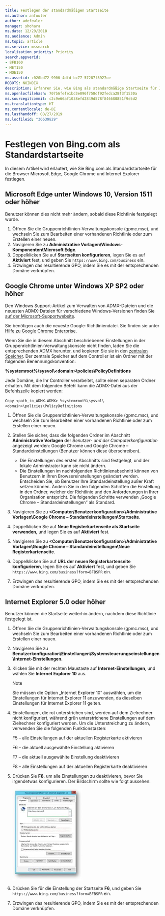 ```yaml
---
title: Festlegen der standardmäßigen Startseite
ms.author: anfowler
author: adefowler
manager: shohara
ms.date: 12/20/2018
ms.audience: Admin
ms.topic: article
ms.service: mssearch
localization_priority: Priority
search.appverid:
- BFB160
- MET150
- MOE150
ms.assetid: c020bd72-9906-4dfd-bc77-57287f5927ce
ROBOTS: NOINDEX
description: Erfahren Sie, wie Bing als standardmäßige Startseite für Ihr Unternehmen mit Microsoft Search festlegen.
ms.openlocfilehash: 707b6fefe1bd3e096f758df92fedca28f3f1530a
ms.sourcegitcommit: c2c9e66af1038efd2849d578f846680851f9e5d2
ms.translationtype: HT
ms.contentlocale: de-DE
ms.lasthandoff: 08/27/2019
ms.locfileid: "36639829"
---
```

# <a name="make-bingcom-the-default-home-page"></a>Festlegen von Bing.com als Standardstartseite

In diesem Artikel wird erläutert, wie Sie Bing.com als Standardstartseite für die Browser Microsoft Edge, Google Chrome und Internet Explorer festlegen. 
  
 
## <a name="microsoft-edge-on-windows-10-version-1511-or-later"></a>Microsoft Edge unter Windows 10, Version 1511 oder höher

Benutzer können dies nicht mehr ändern, sobald diese Richtlinie festgelegt wurde. 

1. Öffnen Sie die Gruppenrichtlinien-Verwaltungskonsole (gpmc.msc), und wechseln Sie zum Bearbeiten einer vorhandenen Richtlinie oder zum Erstellen einer neuen. 
1. Navigieren Sie zu **Administrative Vorlagen\Windows-Komponenten\Microsoft Edge**.    
1. Doppelklicken Sie auf **Startseiten konfigurieren**, legen Sie es auf **Aktiviert** fest, und geben Sie `https://www.bing.com/business` ein.
1.  Erzwingen das resultierende GPO, indem Sie es mit der entsprechenden Domäne verknüpfen.

  
## <a name="google-chrome-on-windows-xp-sp2-or-later"></a>Google Chrome unter Windows XP SP2 oder höher


Den Windows Support-Artikel zum Verwalten von ADMX-Dateien und die neuesten ADMX-Dateien für verschiedene Windows-Versionen finden Sie [auf der Microsoft-Supportwebsite](https://support.microsoft.com/de-DE/help/3087759/how-to-create-and-manage-the-central-store-for-group-policy-administra).

Sie benötigen auch die neueste Google-Richtliniendatei. Sie finden sie unter [Hilfe zu Google Chrome Enterprise](https://support.google.com/chrome/a/answer/187202).
  
Wenn Sie die in diesem Abschnitt beschriebenen Einstellungen in der Gruppenrichtlinien-Verwaltungskonsole nicht finden, laden Sie die entsprechenden ADMX herunter, und kopieren Sie sie in den [zentralen Speicher](https://docs.microsoft.com/de-DE/previous-versions/windows/it-pro/windows-vista/cc748955%28v%3dws.10%29). Der zentrale Speicher auf dem Controller ist ein Ordner mit der folgenden Benennungskonvention:
  
 **%systemroot%\sysvol\\<domain\>\policies\PolicyDefinitions**
  
Jede Domäne, die Ihr Controller verarbeitet, sollte einen separaten Ordner erhalten. Mit dem folgenden Befehl kann die ADMX-Datei aus der Befehlszeile kopiert werden:
  
 `Copy <path_to_ADMX.ADMX> %systemroot%\sysvol\<domain>\policies\PolicyDefinitions`
  
1. Öffnen Sie die Gruppenrichtlinien-Verwaltungskonsole (gpmc.msc), und wechseln Sie zum Bearbeiten einer vorhandenen Richtlinie oder zum Erstellen einer neuen.
1. Stellen Sie sicher, dass die folgenden Ordner im Abschnitt **Administrative Vorlagen** der *Benutzer- und der Computerkonfiguration* angezeigt werden: Google Chrome und Google Chrome – Standardeinstellungen (Benutzer können diese überschreiben).
   - Die Einstellungen des ersten Abschnitts sind festgelegt, und der lokale Administrator kann sie nicht ändern.
   - Die Einstellungen im nachfolgenden Richtlinienabschnitt können von Benutzern in ihren Browsereinstellungen geändert werden. Entscheiden Sie, ob Benutzer Ihre Standardeinstellung außer Kraft setzen können. Ändern Sie in den folgenden Schritten die Einstellung in den Ordner, welcher der Richtlinie und den Anforderungen in Ihrer Organisation entspricht. Die folgenden Schritte verwenden „Google Chrome – Standardeinstellungen“ als Standard.

1. Navigieren Sie zu **&lt;Computer/Benutzerkonfiguration&gt;\Administrative Vorlagen\Google Chrome – Standardeinstellungen\Startseite**. 
1. Doppelklicken Sie auf **Neue Registerkartenseite als Startseite verwenden**, und legen Sie es auf **Aktiviert** fest. 
1. Navigieren Sie zu **&lt;Computer/Benutzerkonfiguration&gt;\Administrative Vorlagen\Google Chrome – Standardeinstellungen\Neue Registerkartenseite**. 
1. Doppelklicken Sie auf **URL der neuen Registerkartenseite konfigurieren**, legen Sie es auf **Aktiviert** fest, und geben Sie `https://www.bing.com/business?form=BFBSPR` ein. 
1. Erzwingen das resultierende GPO, indem Sie es mit der entsprechenden Domäne verknüpfen.

## <a name="internet-explorer-50-or-later"></a>Internet Explorer 5.0 oder höher
Benutzer können die Startseite weiterhin ändern, nachdem diese Richtlinie festgelegt ist. 

1. Öffnen Sie die Gruppenrichtlinien-Verwaltungskonsole (gpmc.msc), und wechseln Sie zum Bearbeiten einer vorhandenen Richtlinie oder zum Erstellen einer neuen.
    
2. Navigieren Sie zu **Benutzerkonfiguration\Einstellungen\Systemsteuerungseinstellungen\Internet-Einstellungen**.
    
3. Klicken Sie mit der rechten Maustaste auf **Internet-Einstellungen**, und wählen Sie **Internet Explorer 10** aus.
    
    > [!NOTE]
    > Sie müssen die Option „Internet Explorer 10“ auswählen, um die Einstellungen für Internet Explorer 11 anzuwenden, da dieselben Einstellungen für Internet Explorer 11 gelten. 
  
4. Einstellungen, die rot unterstrichen sind, werden auf dem Zielrechner nicht konfiguriert, während grün unterstrichene Einstellungen auf dem Zielrechner konfiguriert werden. Um die Unterstreichung zu ändern, verwenden Sie die folgenden Funktionstasten:
    
    F5 – alle Einstellungen auf der aktuellen Registerkarte aktivieren
    
    F6 – die aktuell ausgewählte Einstellung aktivieren
    
    F7 – die aktuell ausgewählte Einstellung deaktivieren
    
    F8 – alle Einstellungen auf der aktuellen Registerkarte deaktivieren
    
5. Drücken Sie **F8**, um alle Einstellungen zu deaktivieren, bevor Sie irgendetwas konfigurieren. Der Bildschirm sollte wie folgt aussehen: 
    
    ![Eigenschaftendialogfeld von Internet Explorer 10](media/2fd55755-5007-4e33-a795-c42ce2fcef4a.jpg)
  
6. Drücken Sie für die Einstellung der Startseite **F6**, und geben Sie `https://www.bing.com/business?form=BFBSPR` ein.
    
7. Erzwingen das resultierende GPO, indem Sie es mit der entsprechenden Domäne verknüpfen.